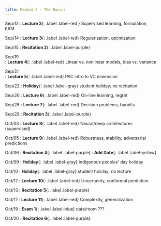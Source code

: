 ```yaml
---
title: Module 2 - The Basics
---
```

Sep/12
: **Lecture 2**{: .label .label-red } Supervised learning, formulation, ERM
    <!-- : [Slides](), [Notes]() -->
   
Sep/14
: **Lecture 3**{: .label .label-red} Regularization, optimization
  <!-- : [Slides](),  -->

Sep/15
: **Recitation 2**{: .label .label-purple}
   <!-- : [Handout]() -->

Sep/19 	
: **Lecture 4**{: .label .label-red} Linear vs. nonlinear models, bias vs. variance
  <!-- : [Slides](), [Notes]() -->

Sep/21 	
: **Lecture 5**{: .label .label-red} PAC intro to VC dimension
  <!-- : [Slides](), [Notes]() -->

Sep/22
: **Holiday**{: .label .label-gray} student holiday; no recitation

Sep/26
: **Lecture 6**{: .label .label-red} On-line learning, regret
    <!-- : [Slides]() -->

Sep/28
: **Lecture 7**{: .label .label-red} Decision problems, bandits
    <!-- : [Slides]() -->

Sep/29
: **Recitation 3**{: .label .label-purple}
    <!-- : [Handout]() -->

Oct/03
: **Lecture 8**{: .label .label-red} Neural/deep architectures (supervised)
    <!-- : [Slides](), [Notes]() -->

Oct/05
: **Lecture 9**{: .label .label-red} Robustness, stability, adversarial predictions
    <!-- : [Slides]() -->

Oct/06
: **Recitation 4**{: .label .label-purple}
    <!-- : [Handout]() -->
: **Add Date**{: .label .label-yellow}

Oct/09
: **Holiday**{: .label .label-gray} indigenous peoples' day holiday

Oct/10
: **Holiday**{: .label .label-gray} student holiday; no lecture

Oct/12
: **Lecture 10**{: .label .label-red} Uncertainty, conformal prediction
    <!-- : [Slides](), [Notes]() -->

Oct/13
: **Recitation 5**{: .label .label-purple}
    <!-- : [Handout]() -->

Oct/17
: **Lecture 11**{: .label .label-red} Complexity, generalization
    <!-- : [Slides](), [Notes]() -->

Oct/19
: **Exam 1**{: .label .label-blue} date/room ???

Oct/20
: **Recitation 6**{: .label .label-purple}
    <!-- : [Handout]() -->
